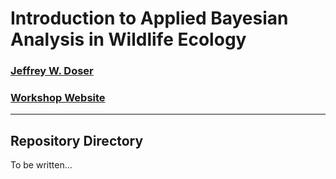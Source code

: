 # Introduction to Applied Bayesian Analysis in Wildlife Ecology 

### [Jeffrey W. Doser](https://www.jeffdoser.com/)

### [Workshop Website](https://doserjef.github.io/TWS24-Bayesian-Workshop/)

---------------------------------

## Repository Directory

To be written...
